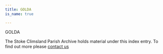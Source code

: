 ```yaml
---
title: GOLDA
is_name: true

---
```


GOLDA


The Stoke Climsland Parish Archive holds material under this index entry. To find out more please [contact us](/contact/)
